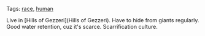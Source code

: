 Tags: [race](Races), [human](Humans)

Live in [Hills of Gezzeri](Hills of Gezzeri). Have to hide from giants regularly. Good water retention, cuz it's scarce. Scarrification culture. 